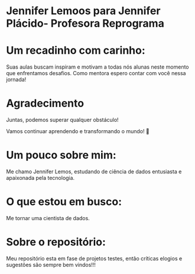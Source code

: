 


# Jennifer Lemoos para Jennifer Plácido- Profesora Reprograma

# Um recadinho com carinho:
 Suas aulas buscam inspiram e motivam a todas nós alunas neste momento que enfrentamos desafios. Como mentora espero contar com você nessa jornada!

# Agradecimento
Juntas, podemos superar qualquer obstáculo!

Vamos continuar aprendendo e transformando o mundo! 🚀

# Um pouco sobre mim:
Me chamo Jennifer Lemos, estudando de ciência de dados entusiasta e apaixonada pela tecnologia.

# O que estou em busco:
Me tornar uma cientista de dados.

# Sobre o repositório:
Meu repositório esta em fase de projetos testes, então críticas elogios e sugestões são sempre bem vindos!!!
